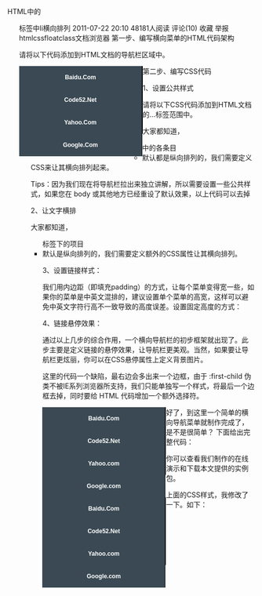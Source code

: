  HTML中的<UL>标签中li横向排列
2011-07-22 20:10 48181人阅读 评论(10) 收藏 举报
htmlcssfloatclass文档浏览器
第一步、编写横向菜单的HTML代码架构

请将以下代码添加到HTML文档的导航栏区域中。

<ul id="menu">
 <li><a href="http://www.baidu.com">Baidu.Com</a></li>
 <li><a href="http://www.Code52.Net">Code52.Net</a></li>
 <li><a href="http://www.yahoo.com">Yahoo.Com</a></li>
 <li><a href="http://www.google.com" class="last">Google.Com</a></li>
</ul>
第二步、编写CSS代码

1、设置公共样式

请将以下CSS代码添加到HTML文档的<head>...</head>标签范围中。

<style type="text/css">
#menu { 
font:12px verdana, arial, sans-serif; /* 设置文字大小和字体样式 */
}
#menu, #menu li {
list-style:none; /* 将默认的列表符号去掉 */
padding:0; /* 将默认的内边距去掉 */
margin:0; /* 将默认的外边距去掉 */
}
</style>
大家都知道，<ul>中的各条目<li>默认都是纵向排列的，我们需要定义CSS来让其横向排列起来。

Tips：因为我们现在将导航栏拉出来独立讲解，所以需要设置一些公共样式，如果您在 body 或其他地方已经重设了默认效果，以上代码可以去掉

2、让文字横排

大家都知道，<ul>标签下的项目<li>默认是纵向排列的，我们需要定义额外的CSS属性让其横向排列。

<style type="text/css">
#menu li { 
float:left; /* 往左浮动 */
}
</style>
3、设置链接样式：

<style type="text/css">
#menu li a {
display:block; /* 将链接设为块级元素 */
padding:8px 50px; /* 设置内边距 */
background:#3A4953; /* 设置背景色 */
color:#fff; /* 设置文字颜色 */
text-decoration:none; /* 去掉下划线 */
border-right:1px solid #000; /* 在左侧加上分隔线 */
}
</style>
我们用内边距（即填充padding）的方式，让每个菜单变得宽一些，如果你的菜单是中英文混排的，建议设置单个菜单的高宽，这样可以避免中英文字符行高不一致导致的高度误差。设置固定高度的方式：

<style type="text/css">
#menu li a {
display:block; /* 将链接设为块级元素 */
width:150px; /* 设置宽度 */
height:30px; /* 设置高度 */
line-height:30px; /* 设置行高，将行高和高度设置同一个值，可以让单行文本垂直居中 */
text-align:center; /* 居中对齐文字 */
background:#3A4953; /* 设置背景色 */
color:#fff; /* 设置文字颜色 */
text-decoration:none; /* 去掉下划线 */
border-right:1px solid #000; /* 在左侧加上分隔线 */
}
</style>
4、链接悬停效果：

通过以上几步的综合作用，一个横向导航栏的初步框架就出现了。此步主要是定义链接的悬停效果，让导航栏更美观。当然，如果要让导航栏更炫丽，你可以在CSS悬停属性上定义背景图片。

<style type="text/css">
#menu li a:hover {
background:#146C9C; /* 变换背景色 */
color:#fff; /* 变换文字颜色 */
}
</style>
这里的代码一个缺陷，最右边会多出来一个边框，由于 :first-child 伪类不被IE系列浏览器所支持，我们只能单独写一个样式，将最后一个边框去掉，同时要给 HTML 代码增加一个额外选择符。

<ul id="menu">
<li><a href="http://www.baidu.com">Baidu.Com</a></li>
<li><a href="http://www.Code52.Net">Code52.Net</a></li>
<li><a href="http://www.yahoo.com">Yahoo.com</a></li>
<li><a href="http://www.google.com" class="last">Google.com</a></li>
</ul>

<style type="text/css">
#menu li a.last {
border-right:0; /* 去掉左侧边框 */
}
</style>
好了，到这里一个简单的横向导航菜单就制作完成了，是不是很简单？ 下面给出完整代码：

<style type="text/css">
#menu { 
 font:12px verdana, arial, sans-serif; 
}
#menu, #menu li {
 list-style:none;
 padding:0;
 margin:0;
}
#menu li { 
 float:left; 
}
#menu li a {
 display:block;
 /* 如果是中英文混排的文字，建议用固定宽度
 width:150px;
 height:30px;
 line-height:30px;
 text-align:center;
 */
 padding:8px 50px;
 background:#3A4953;
 color:#fff;
 text-decoration:none;
 border-right:1px solid #000;
}
#menu li a:hover {
 background:#146C9C;
 color:#fff;
 text-decoration:none;
 border-right:1px solid #000;
}
#menu li a.last {
 border-right:0; /* 去掉左侧边框 */
}
</style>
 


<ul id="menu">
<li><a href="http://www.baidu.com">Baidu.Com</a></li>
<li><a href="http://www.Code52.Net">Code52.Net</a></li>
<li><a href="http://www.yahoo.com">Yahoo.com</a></li>
<li><a href="http://www.google.com" class="last">Google.com</a></li>
</ul>

你可以查看我们制作的在线演示和下载本文提供的实例包。

上面的CSS样式，我修改了一下。如下：

<style type="text/css">
#menu {
font-size: 12px;
font-weight: bolder;
}
#menu li{
list-style-image: none;
list-style-type: none;
background-color: #999999;
border-right-width: 1px;
border-right-style: solid;
border-right-color: #000000;
float: left;
}
#menu li a{
color: #FFFFFF;
text-decoration: none;
margin: 0px;
padding-top: 8px;
display: block; /* 作为一个块 */
padding-right: 50px; /* 设置块的属性 */
padding-bottom: 8px;
padding-left: 50px;
}
#menu li a:hover{
background-color: #0099CC;
}

</style>